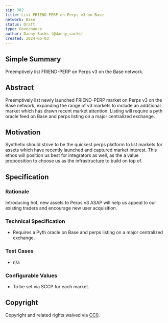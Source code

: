 ```yaml
---
sip: 382
title: List FRIEND-PERP on Perps v3 on Base
network: Base
status: Draft
type: Governance
author: Danny Sacks (@danny_sacks)
created: 2024-05-03
---
```


## Simple Summary

Preemptively list FRIEND-PERP on Perps v3 on the Base network.

## Abstract

Preemptively list newly launched FRIEND-PERP market on Perps v3 on the Base network, expanding the range of v3 markets to include an additional market which has drawn recent market attention. Listing will require a pyth oracle feed on Base and perps listing on a major centralized exchange. 

## Motivation

Synthetix should strive to be the quickest perps platform to list markets for assets which have recently launched and captured market interest. This ethos will position us best for integrators as well, as the a value propoosition to choose us as the infrastructure to build on top of.


## Specification

### Rationale

Introducing hot, new assets to Perps v3 ASAP will help us appeal to our existing traders and encourage new user acquisition.

### Technical Specification

- Requires a Pyth oracle on Base and perps listing on a major centralized exchange.

### Test Cases

- n/a

### Configurable Values

- To be set via SCCP for each market.

## Copyright

Copyright and related rights waived via [CC0](https://creativecommons.org/publicdomain/zero/1.0/).
